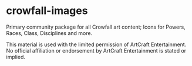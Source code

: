 # crowfall-images
Primary community package for all Crowfall art content; Icons for Powers, Races, Class, Disciplines and more.

This material is used with the limited permission of ArtCraft Entertainment. 
No official affiliation or endorsement by ArtCraft Entertainment is stated or implied.

